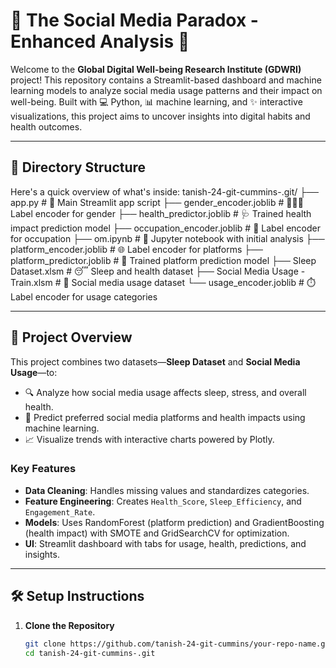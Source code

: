 # 🌟 The Social Media Paradox - Enhanced Analysis 🌟

Welcome to the **Global Digital Well-being Research Institute (GDWRI)** project! This repository contains a Streamlit-based dashboard and machine learning models to analyze social media usage patterns and their impact on well-being. Built with 💻 Python, 📊 machine learning, and ✨ interactive visualizations, this project aims to uncover insights into digital habits and health outcomes.

---

## 📂 Directory Structure

Here's a quick overview of what's inside:
tanish-24-git-cummins-.git/
├── app.py                  # 🚀 Main Streamlit app script
├── gender_encoder.joblib   # 🧑‍🤝‍🧑 Label encoder for gender
├── health_predictor.joblib # 🩺 Trained health impact prediction model
├── occupation_encoder.joblib # 💼 Label encoder for occupation
├── om.ipynb               # 📓 Jupyter notebook with initial analysis
├── platform_encoder.joblib # 🌐 Label encoder for platforms
├── platform_predictor.joblib # 📱 Trained platform prediction model
├── Sleep Dataset.xlsm     # 😴 Sleep and health dataset
├── Social Media Usage - Train.xlsm # 📲 Social media usage dataset
└── usage_encoder.joblib   # ⏱️ Label encoder for usage categories


---

## 📜 Project Overview

This project combines two datasets—**Sleep Dataset** and **Social Media Usage**—to:
- 🔍 Analyze how social media usage affects sleep, stress, and overall health.
- 🤖 Predict preferred social media platforms and health impacts using machine learning.
- 📈 Visualize trends with interactive charts powered by Plotly.

### Key Features
- **Data Cleaning**: Handles missing values and standardizes categories.
- **Feature Engineering**: Creates `Health_Score`, `Sleep_Efficiency`, and `Engagement_Rate`.
- **Models**: Uses RandomForest (platform prediction) and GradientBoosting (health impact) with SMOTE and GridSearchCV for optimization.
- **UI**: Streamlit dashboard with tabs for usage, health, predictions, and insights.

---

## 🛠️ Setup Instructions

1. **Clone the Repository**  
   ```bash
   git clone https://github.com/tanish-24-git-cummins/your-repo-name.git
   cd tanish-24-git-cummins-.git
